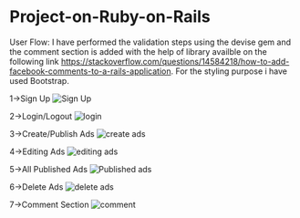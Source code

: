 # Project-on-Ruby-on-Rails

User Flow:
I have performed the validation steps using the devise gem and 
the comment section is added with the help of library availble on 
the following link https://stackoverflow.com/questions/14584218/how-to-add-facebook-comments-to-a-rails-application.
For the styling purpose i have used Bootstrap.

1->Sign Up
![Sign Up](https://user-images.githubusercontent.com/54173835/131221512-3ecb63ab-6d94-433a-98db-01ef432d7066.png)

2->Login/Logout
![login](https://user-images.githubusercontent.com/54173835/131221625-4b74c7d3-cff4-4c32-8221-467909e18497.png)

3->Create/Publish Ads
![create ads](https://user-images.githubusercontent.com/54173835/131221679-55a72061-6352-440c-8dbc-018445b27f27.png)

4->Editing Ads
![editing ads](https://user-images.githubusercontent.com/54173835/131221726-38b508b1-eaad-41d0-8d95-e2b237498518.png)

5->All Published Ads
![Published ads](https://user-images.githubusercontent.com/54173835/131221743-cf261bd5-b168-4b28-95bc-d6b3b4b652d1.png)

6->Delete Ads
![delete ads](https://user-images.githubusercontent.com/54173835/131221779-3066d822-970d-4e1c-8c3c-17a93a6f4ba0.png)

7->Comment Section
![comment](https://user-images.githubusercontent.com/54173835/131221859-4ea6f247-dcf9-4232-988b-72b3059cf358.png)
